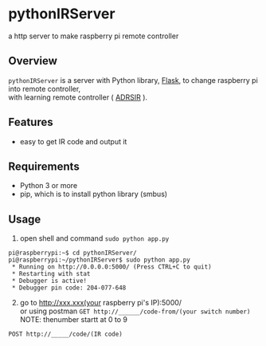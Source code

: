 # pythonIRServer

a http server to make raspberry pi remote controller

## Overview

`pythonIRServer` is a server with Python library, [Flask](http://flask.pocoo.org), to change raspberry pi into remote controller,  
with learning remote controller ( [ADRSIR](http://bit-trade-one.co.jp/product/module/adrsir/) ).  

## Features

- easy to get IR code and output it

## Requirements

- Python 3 or more
- pip, which is to install python library (smbus)

## Usage

1. open shell and command `sudo python app.py`

``` terminal
pi@raspberrypi:~$ cd pythonIRServer/
pi@raspberrypi:~/pythonIRServer$ sudo python app.py
 * Running on http://0.0.0.0:5000/ (Press CTRL+C to quit)
 * Restarting with stat
 * Debugger is active!
 * Debugger pin code: 204-077-648
```

2. go to http://xxx.xxx(your raspberry pi's IP):5000/  
or using postman 
`GET http://______/code-from/(your switch number)`
NOTE: thenumber startt at 0 to 9

`POST http://_____/code/(IR code)`


